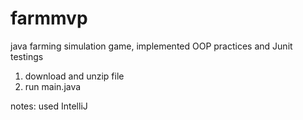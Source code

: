 # farmmvp
java farming simulation game, implemented OOP practices and Junit testings
1. download and unzip file
2. run main.java

notes: used IntelliJ
